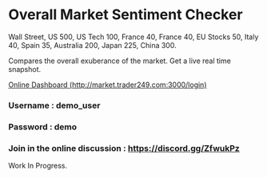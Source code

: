 # Overall Market Sentiment Checker

Wall Street, US 500, US Tech 100, France 40, France 40, EU Stocks 50, Italy 40, Spain 35, Australia 200, Japan 225, China 300.

Compares the overall exuberance of the market. Get a live real time snapshot. 

[Online Dashboard (http://market.trader249.com:3000/login)](http://market.trader249.com:3000/login)

### Username : demo_user

### Password : demo

### Join in the online discussion : https://discord.gg/ZfwukPz

Work In Progress. 

